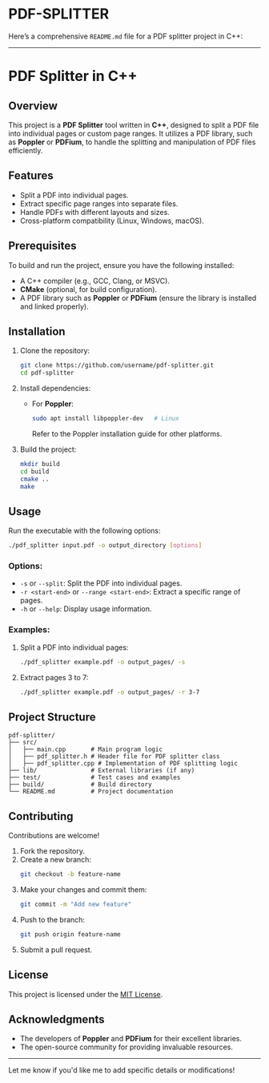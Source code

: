 # PDF-SPLITTER
Here’s a comprehensive `README.md` file for a PDF splitter project in C++:

---

# PDF Splitter in C++  

## Overview  
This project is a **PDF Splitter** tool written in **C++**, designed to split a PDF file into individual pages or custom page ranges. It utilizes a PDF library, such as **Poppler** or **PDFium**, to handle the splitting and manipulation of PDF files efficiently.

## Features  
- Split a PDF into individual pages.  
- Extract specific page ranges into separate files.  
- Handle PDFs with different layouts and sizes.  
- Cross-platform compatibility (Linux, Windows, macOS).  

## Prerequisites  
To build and run the project, ensure you have the following installed:  
- A C++ compiler (e.g., GCC, Clang, or MSVC).  
- **CMake** (optional, for build configuration).  
- A PDF library such as **Poppler** or **PDFium** (ensure the library is installed and linked properly).  

## Installation  
1. Clone the repository:  
   ```bash  
   git clone https://github.com/username/pdf-splitter.git  
   cd pdf-splitter  
   ```  

2. Install dependencies:  
   - For **Poppler**:  
     ```bash  
     sudo apt install libpoppler-dev   # Linux  
     ```  
     Refer to the Poppler installation guide for other platforms.  

3. Build the project:  
   ```bash  
   mkdir build  
   cd build  
   cmake ..  
   make  
   ```  

## Usage  
Run the executable with the following options:  
```bash  
./pdf_splitter input.pdf -o output_directory [options]  
```  

### Options:  
- `-s` or `--split`: Split the PDF into individual pages.  
- `-r <start-end>` or `--range <start-end>`: Extract a specific range of pages.  
- `-h` or `--help`: Display usage information.  

### Examples:  
1. Split a PDF into individual pages:  
   ```bash  
   ./pdf_splitter example.pdf -o output_pages/ -s  
   ```  

2. Extract pages 3 to 7:  
   ```bash  
   ./pdf_splitter example.pdf -o output_pages/ -r 3-7  
   ```  

## Project Structure  
```  
pdf-splitter/  
├── src/  
│   ├── main.cpp       # Main program logic  
│   ├── pdf_splitter.h # Header file for PDF splitter class  
│   ├── pdf_splitter.cpp # Implementation of PDF splitting logic  
├── lib/               # External libraries (if any)  
├── test/              # Test cases and examples  
├── build/             # Build directory  
└── README.md          # Project documentation  
```  

## Contributing  
Contributions are welcome!  
1. Fork the repository.  
2. Create a new branch:  
   ```bash  
   git checkout -b feature-name  
   ```  
3. Make your changes and commit them:  
   ```bash  
   git commit -m "Add new feature"  
   ```  
4. Push to the branch:  
   ```bash  
   git push origin feature-name  
   ```  
5. Submit a pull request.  

## License  
This project is licensed under the [MIT License](LICENSE).  

## Acknowledgments  
- The developers of **Poppler** and **PDFium** for their excellent libraries.  
- The open-source community for providing invaluable resources.  

---

Let me know if you'd like me to add specific details or modifications!
